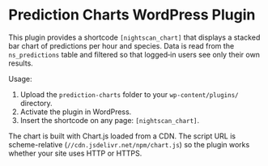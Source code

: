 # Prediction Charts WordPress Plugin

This plugin provides a shortcode `[nightscan_chart]` that displays a stacked bar chart of predictions per hour and species. Data is read from the `ns_predictions` table and filtered so that logged‑in users see only their own results.

Usage:
1. Upload the `prediction-charts` folder to your `wp-content/plugins/` directory.
2. Activate the plugin in WordPress.
3. Insert the shortcode on any page: `[nightscan_chart]`.

The chart is built with Chart.js loaded from a CDN. The script URL is scheme-relative (`//cdn.jsdelivr.net/npm/chart.js`) so the plugin works whether your site uses HTTP or HTTPS.
